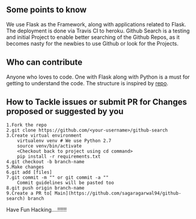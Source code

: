 ## Some points to know
We use Flask as the Framework, along with applications related to Flask. The deployment is done via Travis CI to heroku.  Github Search is a testing and initial Project to enable better searching of the Github Repos, as it becomes nasty for the newbies to use Github or look for the Projects.

## Who can contribute

Anyone who loves to code. One with Flask along with Python is a must for getting to understand the code. The structure is inspired by [repo](https://github.com/miguelgrinberg/flask-pycon2014).

## How to Tackle issues or submit PR for Changes proposed or suggested by you
```
1.Fork the repo 
2.git clone https://github.com/<your-username>/github-search
3.Create virtual environment
	virtualenv venv # We use Python 2.7
	source venv/bin/activate
	<Checkout back to project using cd command>
	pip install -r requirements.txt
4.git checkout -b branch-name
5.Make changes
6.git add [files]
7.git commit -m "" or git commit -a ""
	Commit guidelines will be pasted too
8.git push origin branch-name
9.Create a PR to[ Main](https://github.com/sagaragarwal94/github-search) branch
```

Have Fun Hacking....!!!!!!
